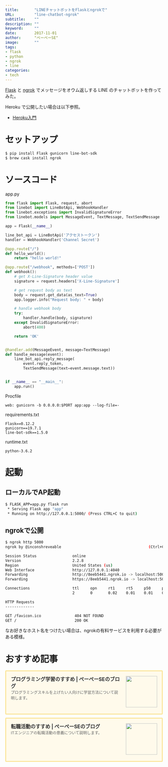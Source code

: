 ```yaml
---
title:       "LINEチャットボットをFlaskとngrokで"
URL:         "line-chatbot-ngrok"
subtitle:    ""
description: ""
keyword:     ""
date:        2017-11-01
author:      "ぺーぺーSE"
image:       ""
tags:
- flask
- python
- ngrok
- line
categories:
- tech
---
```


[Flask](http://flask.pocoo.org/) と [ngrok](https://ngrok.com/) でメッセージをオウム返しする LINE のチャットボットを作ってみた。

<!--more-->
Heroku で公開したい場合は以下参照。

- [Heroku入門](https://blog.pepese.com/heroku-basics/)

# セットアップ

```bash
$ pip install Flask gunicorn line-bot-sdk
$ brew cask install ngrok
```

# ソースコード

app.py
```python
from flask import Flask, request, abort
from linebot import LineBotApi, WebhookHandler
from linebot.exceptions import InvalidSignatureError
from linebot.models import MessageEvent, TextMessage, TextSendMessage

app = Flask(__name__)

line_bot_api = LineBotApi('アクセストークン')
handler = WebhookHandler('Channel Secret')

@app.route("/")
def hello_world():
    return "hello world!"

@app.route("/webhook", methods=['POST'])
def webhook():
    # get X-Line-Signature header value
    signature = request.headers['X-Line-Signature']

    # get request body as text
    body = request.get_data(as_text=True)
    app.logger.info("Request body: " + body)

    # handle webhook body
    try:
        handler.handle(body, signature)
    except InvalidSignatureError:
        abort(400)

    return 'OK'


@handler.add(MessageEvent, message=TextMessage)
def handle_message(event):
    line_bot_api.reply_message(
        event.reply_token,
        TextSendMessage(text=event.message.text))


if __name__ == "__main__":
    app.run()
```

Procfile
```
web: gunicorn -b 0.0.0.0:$PORT app:app --log-file=-
```

requirements.txt
```
Flask==0.12.2
gunicorn==19.7.1
line-bot-sdk==1.5.0
```

runtime.txt
```
python-3.6.2
```

# 起動

## ローカルでAP起動

```bash
$ FLASK_APP=app.py flask run
 * Serving Flask app "app"
 * Running on http://127.0.0.1:5000/ (Press CTRL+C to quit)
```

## ngrokで公開

```bash
$ ngrok http 5000
ngrok by @inconshreveable                                       (Ctrl+C to quit)

Session Status                online                                            
Version                       2.2.8                                             
Region                        United States (us)                                
Web Interface                 http://127.0.0.1:4040                             
Forwarding                    http://8eeb5441.ngrok.io -> localhost:5000        
Forwarding                    https://8eeb5441.ngrok.io -> localhost:5000       

Connections                   ttl     opn     rt1     rt5     p50     p90       
                              2       0       0.02    0.01    0.01    0.01      

HTTP Requests                                                                   
-------------                                                                   

GET /favicon.ico               404 NOT FOUND                                    
GET /                          200 OK
```

なお好きなホスト名をつけたい場合は、ngrokの有料サービスを利用する必要がある模様。

# おすすめ記事

<!-- プログラミング学習のすすめ -->
<div class="blogcardfu" style="width:auto;max-width:9999px;border:3px solid #FBE599;border-radius:3px;margin:10px 0;padding:15px;line-height:1.4;text-align:left;background:#FFFAEB;"><a href="https://blog.pepese.com/article-programing-learning" target="_blank" style="display:block;text-decoration:none;"><span class="blogcardfu-image" style="float:right;width:100px;padding:0 0 0 10px;margin:0 0 5px 5px;"><img src="https://images.weserv.nl/?w=100&url=ssl:blog.pepese.com/img/yaruwo.gif" width="100" style="width:100%;height:auto;max-height:100px;min-width:0;border:0 none;margin:0;"></span><br style="display:none"><span class="blogcardfu-title" style="font-size:112.5%;font-weight:700;color:#333333;margin:0 0 5px 0;">プログラミング学習のすすめ | ぺーぺーSEのブログ</span><br><span class="blogcardfu-content" style="font-size:87.5%;font-weight:400;color:#666666;">プログラミングスキルを上げたい人向けに学習方法について説明します。</span><br><span style="clear:both;display:block;overflow:hidden;height:0;">&nbsp;</span></a></div>

<!-- 転職活動のすすめ -->
<div class="blogcardfu" style="width:auto;max-width:9999px;border:3px solid #FBE599;border-radius:3px;margin:10px 0;padding:15px;line-height:1.4;text-align:left;background:#FFFAEB;"><a href="https://blog.pepese.com/article-job-changing" target="_blank" style="display:block;text-decoration:none;"><span class="blogcardfu-image" style="float:right;width:100px;padding:0 0 0 10px;margin:0 0 5px 5px;"><img src="https://images.weserv.nl/?w=100&url=ssl:blog.pepese.com/img/yaruwo.gif" width="100" style="width:100%;height:auto;max-height:100px;min-width:0;border:0 none;margin:0;"></span><br style="display:none"><span class="blogcardfu-title" style="font-size:112.5%;font-weight:700;color:#333333;margin:0 0 5px 0;">転職活動のすすめ | ぺーぺーSEのブログ</span><br><span class="blogcardfu-content" style="font-size:87.5%;font-weight:400;color:#666666;">ITエンジニアの転職活動の意義について説明します。</span><br><span style="clear:both;display:block;overflow:hidden;height:0;">&nbsp;</span></a></div>